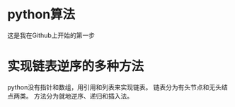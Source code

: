 # python算法
这是我在Github上开始的第一步

# 实现链表逆序的多种方法

python没有指针和数组，用引用和列表来实现链表。
链表分为有头节点和无头结点两类。
方法分为就地逆序、递归和插入法。

